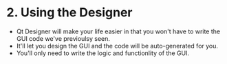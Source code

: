 # 2. Using the Designer

- Qt Designer will make your life easier in that you won't have to write the GUI code we've previoulsy seen.
- It'll let you design the GUI and the code will be auto-generated for you.
- You'll only need to write the logic and functionlity of the GUI.
